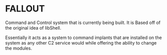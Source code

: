 # FALLOUT

Command and Control system that is currently being built. It is Based off of the original idea of libShell.

Essentially it acts as a system to command implants that are installed on the system as any other C2 service would while offering the ability to change the modules. 
